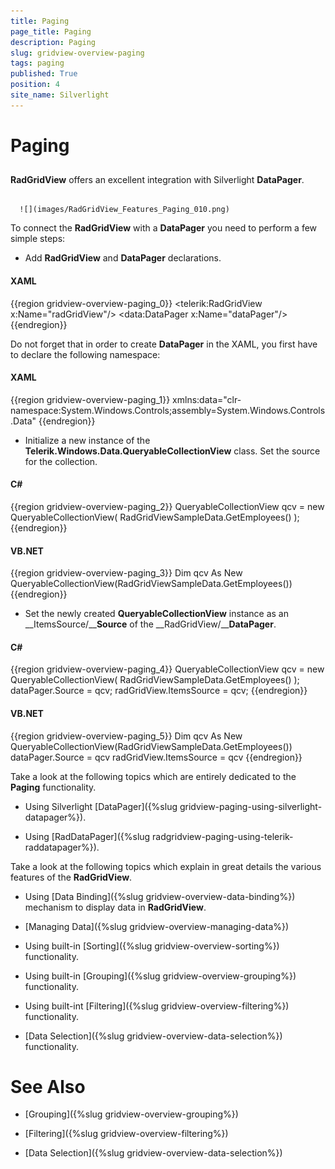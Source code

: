 ```yaml
---
title: Paging
page_title: Paging
description: Paging
slug: gridview-overview-paging
tags: paging
published: True
position: 4
site_name: Silverlight
---
```


# Paging



## 

__RadGridView__ offers an excellent integration with Silverlight __DataPager__.




         
      ![](images/RadGridView_Features_Paging_010.png)

To connect the __RadGridView__ with a __DataPager__ you need to perform a few simple steps:

* Add __RadGridView__ and __DataPager__ declarations. 

#### __XAML__

{{region gridview-overview-paging_0}}
	<telerik:RadGridView x:Name="radGridView"/>
	<data:DataPager x:Name="dataPager"/>
	{{endregion}}



>

Do not forget that in order to create __DataPager__ in the XAML, you first have to declare the following namespace:

#### __XAML__

{{region gridview-overview-paging_1}}
	xmlns:data="clr-namespace:System.Windows.Controls;assembly=System.Windows.Controls.Data"
	{{endregion}}



* Initialize a new instance of the __Telerik.Windows.Data.QueryableCollectionView__ class. Set the source for the collection. 

#### __C#__

{{region gridview-overview-paging_2}}
	QueryableCollectionView qcv = new QueryableCollectionView( RadGridViewSampleData.GetEmployees() );
	{{endregion}}



#### __VB.NET__

{{region gridview-overview-paging_3}}
	Dim qcv As New QueryableCollectionView(RadGridViewSampleData.GetEmployees())
	{{endregion}}



* Set the newly created __QueryableCollectionView__ instance as an __ItemsSource/____Source__ of the __RadGridView/____DataPager__. 

#### __C#__

{{region gridview-overview-paging_4}}
	QueryableCollectionView qcv = new QueryableCollectionView( RadGridViewSampleData.GetEmployees() );
	dataPager.Source = qcv;
	radGridView.ItemsSource = qcv;
	{{endregion}}



#### __VB.NET__

{{region gridview-overview-paging_5}}
	Dim qcv As New QueryableCollectionView(RadGridViewSampleData.GetEmployees())
	dataPager.Source = qcv
	radGridView.ItemsSource = qcv
	{{endregion}}



Take a look at the following topics which are entirely dedicated to the __Paging__ functionality.

* Using Silverlight [DataPager]({%slug gridview-paging-using-silverlight-datapager%}). 


* Using [RadDataPager]({%slug radgridview-paging-using-telerik-raddatapager%}). 


Take a look at the following topics which explain in great details the various features of the __RadGridView__.

* Using [Data Binding]({%slug gridview-overview-data-binding%}) mechanism to display data in __RadGridView__. 


* [Managing Data]({%slug gridview-overview-managing-data%})

* Using built-in [Sorting]({%slug gridview-overview-sorting%}) functionality. 


* Using built-in [Grouping]({%slug gridview-overview-grouping%}) functionality. 


* Using built-int [Filtering]({%slug gridview-overview-filtering%}) functionality. 


* [Data Selection]({%slug gridview-overview-data-selection%}) functionality. 

# See Also

 * [Grouping]({%slug gridview-overview-grouping%})

 * [Filtering]({%slug gridview-overview-filtering%})

 * [Data Selection]({%slug gridview-overview-data-selection%})

